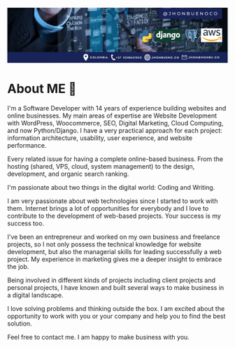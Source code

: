![Banner](https://raw.githubusercontent.com/jhonbuenoco/jhonbuenoco/main/Banner%20LinkedIn.png)


# About ME 👋

I'm a Software Developer with 14 years of experience building websites and online businesses. My main areas of expertise are Website Development with WordPress, Woocommerce, SEO, Digital Marketing, Cloud Computing, and now Python/Django. I have a very practical approach for each project: information architecture, usability, user experience, and website performance.

Every related issue for having a complete online-based business. From the hosting (shared, VPS, cloud, system management) to the design, development, and organic search ranking.

I'm passionate about two things in the digital world: Coding and Writing.

I am very passionate about web technologies since I started to work with them. Internet brings a lot of opportunities for everybody and I love to contribute to the development of web-based projects. Your success is my success too.

I've been an entrepreneur and worked on my own business and freelance projects, so I not only possess the technical knowledge for website development, but also the managerial skills for leading successfully a web project. My experience in marketing gives me a deeper insight to embrace the job.

Being involved in different kinds of projects including client projects and personal projects, I have known and built several ways to make business in a digital landscape.

I love solving problems and thinking outside the box. I am excited about the opportunity to work with you or your company and help you to find the best solution.

Feel free to contact me. I am happy to make business with you.
